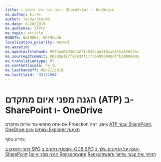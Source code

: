 ```yaml
---
title: הגנה מפני איום מתקדם ב- SharePoint ו- OneDrive
ms.author: kirks
author: Techwriter40
ms.date: 6/20/2019
ms.audience: ITPro
ms.topic: article
ROBOTS: NOINDEX, NOFOLLOW
localization_priority: Normal
ms.assetid: ''
ms.openlocfilehash: 957bea0075dbb2f1c535cad11bca63fea826235c
ms.sourcegitcommit: 8b200a117fa8932f11fc649560496ffb308909da
ms.translationtype: MT
ms.contentlocale: he-IL
ms.lasthandoff: 06/21/2019
ms.locfileid: "35132094"
---
```

# <a name="advanced-threat-protection-atp-in-sharepoint-and-onedrive"></a>הגנה מפני איום מתקדם (ATP) ב- SharePoint ו- OneDrive

אם אתה מחפש עוד אודות מתקדם Proection איום, ראה [ATP עבור SharePoint, OneDrive וצוותים](https://docs.microsoft.com/en-us/office365/securitycompliance/atp-for-spo-odb-and-teams)
[איום Explorer תצוגות](https://docs.microsoft.com/en-us/office365/securitycompliance/threat-explorer-views)

מידע נוסף:

[זיהוי וירוסים ב SPO](https://docs.microsoft.com/en-us/office365/securitycompliance/virus-detection-in-spo)
[הצפנת נתונים ב- ODB SPO](https://docs.microsoft.com/en-us/office365/securitycompliance/data-encryption-in-odb-and-spo)
[הגנה על הנתונים שלך ב- SharePoint](https://docs.microsoft.com/en-us/sharepoint/safeguarding-your-data) ][הגנה מפני איום Ransomware](https://docs.microsoft.com/en-us/windows/security/threat-protection/intelligence/ransomware-malware)
[Ransomware הזיהוי ואת קבצי שחזור](https://support.office.com/en-ie/article/Ransomware-detection-and-recovering-your-files-0d90ec50-6bfd-40f4-acc7-b8c12c73637f)